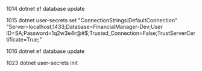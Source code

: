 1014  dotnet ef database update

1015  dotnet user-secrets set "ConnectionStrings:DefaultConnection" "Server=localhost,1433;Database=FinancialManager-Dev;User ID=SA;Password=1q2w3e4r@#$;Trusted_Connection=False;TrustServerCertificate=True;"

1016  dotnet ef database update

1023  dotnet user-secrets init

